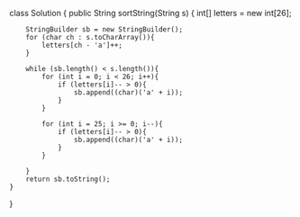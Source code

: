 class Solution {
public String sortString(String s) {
int[] letters = new int[26];

        StringBuilder sb = new StringBuilder();
        for (char ch : s.toCharArray()){
            letters[ch - 'a']++;
        }

        while (sb.length() < s.length()){
            for (int i = 0; i < 26; i++){
                if (letters[i]-- > 0){
                    sb.append((char)('a' + i));
                }
            }

            for (int i = 25; i >= 0; i--){
                if (letters[i]-- > 0){
                    sb.append((char)('a' + i));
                }
            }

        }
        return sb.toString();
    }

}
